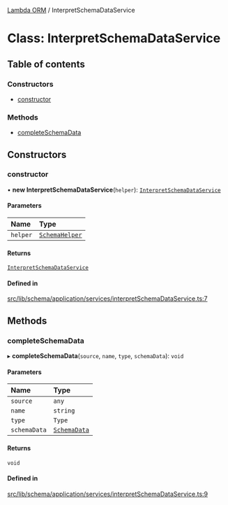 [Lambda ORM](../README.md) / InterpretSchemaDataService

# Class: InterpretSchemaDataService

## Table of contents

### Constructors

- [constructor](InterpretSchemaDataService.md#constructor)

### Methods

- [completeSchemaData](InterpretSchemaDataService.md#completeschemadata)

## Constructors

### constructor

• **new InterpretSchemaDataService**(`helper`): [`InterpretSchemaDataService`](InterpretSchemaDataService.md)

#### Parameters

| Name | Type |
| :------ | :------ |
| `helper` | [`SchemaHelper`](SchemaHelper.md) |

#### Returns

[`InterpretSchemaDataService`](InterpretSchemaDataService.md)

#### Defined in

[src/lib/schema/application/services/interpretSchemaDataService.ts:7](https://github.com/lambda-orm/lambdaorm-base/blob/6519a36bb90ceba6741ed0abf1b5c31fac3d7d67/src/lib/schema/application/services/interpretSchemaDataService.ts#L7)

## Methods

### completeSchemaData

▸ **completeSchemaData**(`source`, `name`, `type`, `schemaData`): `void`

#### Parameters

| Name | Type |
| :------ | :------ |
| `source` | `any` |
| `name` | `string` |
| `type` | `Type` |
| `schemaData` | [`SchemaData`](../interfaces/SchemaData.md) |

#### Returns

`void`

#### Defined in

[src/lib/schema/application/services/interpretSchemaDataService.ts:9](https://github.com/lambda-orm/lambdaorm-base/blob/6519a36bb90ceba6741ed0abf1b5c31fac3d7d67/src/lib/schema/application/services/interpretSchemaDataService.ts#L9)
